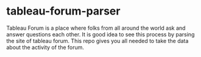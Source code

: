 # tableau-forum-parser
Tableau Forum is a place where folks from all around the world ask and answer questions each other. It is good idea to see this process by parsing the site of tableau forum. This repo gives you all needed to take the data about the activity of the forum. 
